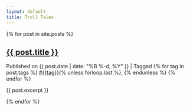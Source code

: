 ```yaml
---
layout: default
title: Troll Tales
---
```


<div class="cards-container">
  {% for post in site.posts %}
  <div class="card">
    <h2><a href="{{ post.url | relative_url }}">{{ post.title }}</a></h2>
    <p class="post-meta">
      Published on {{ post.date | date: "%B %-d, %Y" }} | Tagged
        {% for tag in post.tags %}
        <a class="post" href="{{ '/tag/' | append: tag | relative_url }}">#{{tag}}</a>{% unless forloop.last %}, {% endunless %}
        {% endfor %}
    </p>
    <p class="post-snippet">{{ post.excerpt }}</p>
  </div>
  {% endfor %}
</div>